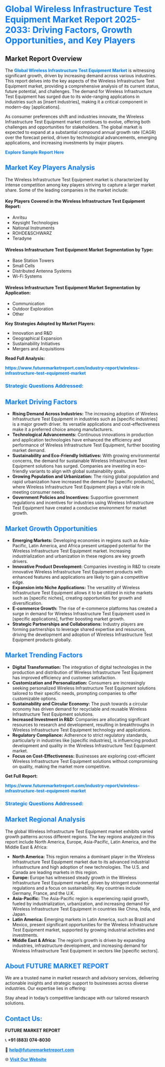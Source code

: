 <h1 style="color: #007BFF;">Global Wireless Infrastructure Test Equipment Market Report 2025-2033: Driving Factors, Growth Opportunities, and Key Players</h1>

<section id="overview">
<h2>Market Report Overview</h2>
<p>The <a href="https://www.futuremarketreport.com/industry-report/wireless-infrastructure-test-equipment-market" style="color: #007BFF; text-decoration: none;"><strong>Global Wireless Infrastructure Test Equipment Market</strong></a> is witnessing significant growth, driven by increasing demand across various industries. This report delves into the key aspects of the Wireless Infrastructure Test Equipment market, providing a comprehensive analysis of its current status, future potential, and challenges. The demand for Wireless Infrastructure Test Equipment has surged due to its wide-ranging applications in industries such as [insert industries], making it a critical component in modern-day [applications].</p>
<p>As consumer preferences shift and industries innovate, the Wireless Infrastructure Test Equipment market continues to evolve, offering both challenges and opportunities for stakeholders. The global market is expected to expand at a substantial compound annual growth rate (CAGR) over the forecast period, driven by technological advancements, emerging applications, and increasing investments by major players.</p>
</section>

<section id="overview">
<p><a href="https://www.futuremarketreport.com/request-sample/reportId=84877" style="color: #007BFF; text-decoration: none;"><strong>Explore Sample Report Here</strong></a></p>
</section>

<section id="key-players">
<h2 style="color: #007BFF;">Market Key Players Analysis</h2>
<p>The Wireless Infrastructure Test Equipment market is characterized by intense competition among key players striving to capture a larger market share. Some of the leading companies in the market include:</p>
<h4>Key Players Covered in the Wireless Infrastructure Test Equipment Report:</h4>
<ul><li>Anritsu</li><li>Keysight Technologies</li><li>National Instruments</li><li>ROHDE&amp;SCHWARZ</li><li>Teradyne</li></ul>
<h4>Wireless Infrastructure Test Equipment Market Segmentation by Type:</h4>
<ul><li>Base Station Towers</li><li>Small Cells</li><li>Distributed Antenna Systems</li><li>Wi-Fi Systems</li></ul>

<h4>Wireless Infrastructure Test Equipment Market Segmentation by Application:</h4>
<ul><li>Communication</li><li>Outdoor Exploration</li><li>Other</li></ul>
<p><strong>Key Strategies Adopted by Market Players:</strong></p>
<ul>
<li>Innovation and R&D</li>
<li>Geographical Expansion</li>
<li>Sustainability Initiatives</li>
<li>Mergers and Acquisitions</li>
</ul>
</section>

<section>
<p><strong>Read Full Analysis: </strong></p><a href="https://www.futuremarketreport.com/industry-report/wireless-infrastructure-test-equipment-market" style="color: #007BFF; text-decoration: none;"><strong>https://www.futuremarketreport.com/industry-report/wireless-infrastructure-test-equipment-market</strong></a>
<h3 style="color: #007BFF;">Strategic Questions Addressed:</h3>
</section>

<section id="driving-factors">
<h2 style="color: #007BFF;">Market Driving Factors</h2>
<ul>
<li><strong>Rising Demand Across Industries:</strong> The increasing adoption of Wireless Infrastructure Test Equipment in industries such as [specific industries] is a major growth driver. Its versatile applications and cost-effectiveness make it a preferred choice among manufacturers.</li>
<li><strong>Technological Advancements:</strong> Continuous innovations in production and application technologies have enhanced the efficiency and performance of Wireless Infrastructure Test Equipment, further boosting market demand.</li>
<li><strong>Sustainability and Eco-Friendly Initiatives:</strong> With growing environmental concerns, the demand for sustainable Wireless Infrastructure Test Equipment solutions has surged. Companies are investing in eco-friendly variants to align with global sustainability goals.</li>
<li><strong>Growing Population and Urbanization:</strong> The rising global population and rapid urbanization have increased the demand for [specific products], where Wireless Infrastructure Test Equipment plays a vital role in meeting consumer needs.</li>
<li><strong>Government Policies and Incentives:</strong> Supportive government regulations and incentives for industries using Wireless Infrastructure Test Equipment have created a conducive environment for market growth.</li>
</ul>
</section>

<section id="growth-opportunities">
<h2 style="color: #007BFF;">Market Growth Opportunities</h2>
<ul>
<li><strong>Emerging Markets:</strong> Developing economies in regions such as Asia-Pacific, Latin America, and Africa present untapped potential for the Wireless Infrastructure Test Equipment market. Increasing industrialization and urbanization in these regions are key growth drivers.</li>
<li><strong>Innovative Product Development:</strong> Companies investing in R&D to create innovative Wireless Infrastructure Test Equipment products with enhanced features and applications are likely to gain a competitive edge.</li>
<li><strong>Expansion into Niche Applications:</strong> The versatility of Wireless Infrastructure Test Equipment allows it to be utilized in niche markets such as [specific niches], creating opportunities for growth and diversification.</li>
<li><strong>E-commerce Growth:</strong> The rise of e-commerce platforms has created a surge in demand for Wireless Infrastructure Test Equipment used in [specific applications], further boosting market growth.</li>
<li><strong>Strategic Partnerships and Collaborations:</strong> Industry players are forming partnerships to leverage shared expertise and resources, driving the development and adoption of Wireless Infrastructure Test Equipment products globally.</li>
</ul>
</section>

<section id="trending-factors">
<h2 style="color: #007BFF;">Market Trending Factors</h2>
<ul>
<li><strong>Digital Transformation:</strong> The integration of digital technologies in the production and distribution of Wireless Infrastructure Test Equipment has improved efficiency and customer satisfaction.</li>
<li><strong>Customization and Personalization:</strong> Consumers are increasingly seeking personalized Wireless Infrastructure Test Equipment solutions tailored to their specific needs, prompting companies to offer customizable options.</li>
<li><strong>Sustainability and Circular Economy:</strong> The push towards a circular economy has driven demand for recyclable and reusable Wireless Infrastructure Test Equipment solutions.</li>
<li><strong>Increased Investment in R&D:</strong> Companies are allocating significant resources to research and development, resulting in breakthroughs in Wireless Infrastructure Test Equipment technology and applications.</li>
<li><strong>Regulatory Compliance:</strong> Adherence to strict regulatory standards, particularly in industries like [specific industries], is influencing product development and quality in the Wireless Infrastructure Test Equipment market.</li>
<li><strong>Focus on Cost-Effectiveness:</strong> Businesses are exploring cost-efficient Wireless Infrastructure Test Equipment solutions without compromising on quality, making the market more competitive.</li>
</ul>
</section>

<section>
<p><strong>Get Full Report: </strong></p><a href="https://www.futuremarketreport.com/industry-report/wireless-infrastructure-test-equipment-market" style="color: #007BFF; text-decoration: none;"><strong>https://www.futuremarketreport.com/industry-report/wireless-infrastructure-test-equipment-market</strong></a>
<h3 style="color: #007BFF;">Strategic Questions Addressed:</h3>
</section>


<section id="regional-analysis">
<h2 style="color: #007BFF;">Market Regional Analysis</h2>
<p>The global Wireless Infrastructure Test Equipment market exhibits varied growth patterns across different regions. The key regions analyzed in this report include North America, Europe, Asia-Pacific, Latin America, and the Middle East & Africa:</p>
<ul>
<li><strong>North America:</strong> This region remains a dominant player in the Wireless Infrastructure Test Equipment market due to its advanced industrial infrastructure and high adoption of new technologies. The U.S. and Canada are leading markets in this region.</li>
<li><strong>Europe:</strong> Europe has witnessed steady growth in the Wireless Infrastructure Test Equipment market, driven by stringent environmental regulations and a focus on sustainability. Key countries include Germany, France, and the U.K.</li>
<li><strong>Asia-Pacific:</strong> The Asia-Pacific region is experiencing rapid growth, fueled by industrialization, urbanization, and increasing demand for Wireless Infrastructure Test Equipment in countries like China, India, and Japan.</li>
<li><strong>Latin America:</strong> Emerging markets in Latin America, such as Brazil and Mexico, present significant opportunities for the Wireless Infrastructure Test Equipment market, supported by growing industrial activities and investments.</li>
<li><strong>Middle East & Africa:</strong> The region’s growth is driven by expanding industries, infrastructure development, and increasing demand for Wireless Infrastructure Test Equipment in sectors like [specific sectors].</li>
</ul>
</section>

<footer>
<h2 style="color: #007BFF;">About FUTURE MARKET REPORT</h2>
<p>We are a trusted name in market research and advisory services, delivering actionable insights and strategic support to businesses across diverse industries. Our expertise lies in offering:</p>

<p>Stay ahead in today’s competitive landscape with our tailored research solutions.</p>

<h2 style="color: #007BFF;">Contact Us:</h2>
<p><strong>FUTURE MARKET REPORT</strong></p>
<p>📞 <strong>+91 (883) 074-8030</strong></p>
<p>📧 <strong><a href="mailto:help@futuremarketreport.com" style="color: #007BFF;">help@futuremarketreport.com</a></strong></p>
<p>🌐 <strong><a href="https://www.futuremarketreport.com/" style="color: #007BFF;">Visit Our Website</a></strong></p>
</footer>